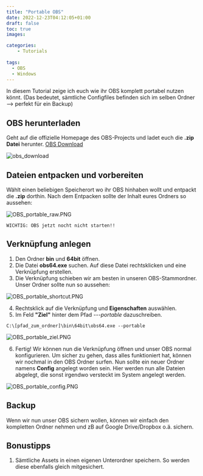 ```yaml
---
title: "Portable OBS"
date: 2022-12-23T04:12:05+01:00
draft: false
toc: true
images:

categories:
    - Tutorials
  
tags:
  - OBS
  - Windows
---
```

In diesem Tutorial zeige ich euch wie ihr OBS komplett portabel nutzen könnt. (Das bedeutet, sämtliche Configfiles befinden sich im selben Ordner --> perfekt für ein Backup)

## OBS herunterladen

Geht auf die offizielle Homepage des OBS-Projects und ladet euch die **.zip Datei** herunter.
[OBS Download](https://obsproject.com/de/download)  

![obs_download](/img/obs_portable/OBS_portable_download.png)

## Dateien entpacken und vorbereiten

Wählt einen beliebigen Speicherort wo ihr OBS hinhaben wollt und entpackt die **.zip** dorthin.
Nach dem Entpacken sollte der Inhalt eures Ordners so aussehen:

![OBS_portable_raw.PNG](/img/obs_portable/OBS_portable_raw.PNG)

```
WICHTIG: OBS jetzt nocht nicht starten!!
``` 

## Verknüpfung anlegen

1. Den Ordner **bin** und **64bit** öffnen.
2. Die Datei **obs64.exe** suchen. Auf diese Datei rechtsklicken und eine Verknüpfung erstellen.
3. Die Verknüpfung schieben wir am besten in unseren OBS-Stammordner. Unser Ordner sollte nun so aussehen:  

![OBS_portable_shortcut.PNG](/img/obs_portable/OBS_portable_shortcut.PNG)

4. Rechtsklick auf die Verknüpfung und **Eigenschaften** auswählen.
5. Im Feld **"Ziel"** hinter dem Pfad *---portable* dazuschreiben.

```
C:\[pfad_zum_ordner]\bin\64bit\obs64.exe --portable
```

![OBS_portable_ziel.PNG](/img/obs_portable/OBS_portable_ziel.PNG)

6. Fertig! Wir können nun die Verknüpfung öffnen und unser OBS normal konfigurieren. Um sicher zu gehen, dass alles funktioniert hat, können wir nochmal in den OBS Ordner surfen. Nun sollte ein neuer Ordner namens **Config** angelegt worden sein. Hier werden nun alle Dateien abgelegt, die sonst irgendwo versteckt im System angelegt werden.

![OBS_portable_config.PNG](/img/obs_portable/OBS_portable_config.png)

## Backup

Wenn wir nun unser OBS sichern wollen, können wir einfach den kompletten Ordner nehmen und zB auf Google Drive/Dropbox o.ä. sichern.

## Bonustipps

1. Sämtliche Assets in einen eigenen Unterordner speichern. So werden diese ebenfalls gleich mitgesichert.